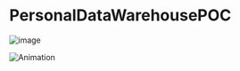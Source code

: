 # PersonalDataWarehousePOC
![image](https://github.com/user-attachments/assets/74238b49-7125-4861-a1e2-2f06c2d3710e)

![Animation](https://github.com/user-attachments/assets/8f3ecd40-ac61-4bde-9a18-9bdf7a31619a)
